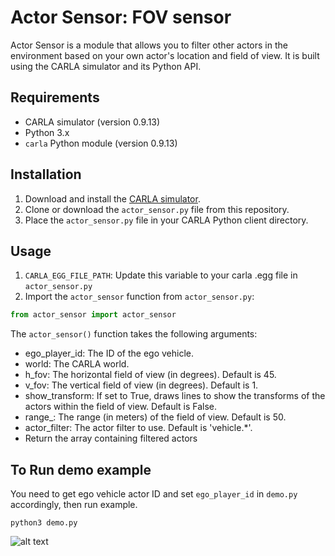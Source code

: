 # Actor Sensor: FOV sensor

Actor Sensor is a module that allows you to filter other actors in the environment based on your own actor's location and field of view. It is built using the CARLA simulator and its Python API.

## Requirements

- CARLA simulator (version 0.9.13)
- Python 3.x
- `carla` Python module (version 0.9.13)

## Installation

1. Download and install the [CARLA simulator](https://carla.org/2021/06/03/release-0.9.11/).
2. Clone or download the `actor_sensor.py` file from this repository.
3. Place the `actor_sensor.py` file in your CARLA Python client directory.

## Usage

1. `CARLA_EGG_FILE_PATH`: Update this variable to your carla .egg file in `actor_sensor.py`
2. Import the `actor_sensor` function from `actor_sensor.py`:

```python
from actor_sensor import actor_sensor 
```

The `actor_sensor()` function takes the following arguments:

- ego_player_id: The ID of the ego vehicle.
- world: The CARLA world.
- h_fov: The horizontal field of view (in degrees). Default is 45.
- v_fov: The vertical field of view (in degrees). Default is 1.
- show_transform: If set to True, draws lines to show the transforms of the actors within the field of view. Default is False.
- range_: The range (in meters) of the field of view. Default is 50.
- actor_filter: The actor filter to use. Default is 'vehicle.*'.
- Return the array containing filtered actors

## To Run demo example

You need to get ego vehicle actor ID and set `ego_player_id` in `demo.py` accordingly, 
then run example.

```python3 demo.py```

![alt text](https://github.com/Basavaraj-PN/actor-sensor-for-carla-simulator/blob/main/demo_result/demo_result.png)
